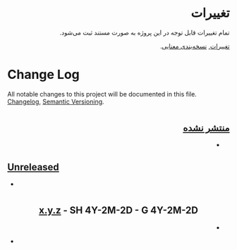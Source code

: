 <div dir="rtl">

# تغییرات

تمام تغییرات قابل توجه در این پروژه به صورت مستند ثبت می‌شود.

[تغییرات](https://keepachangelog.com/fa-IR/1.0.0/), [نسخه‌بندی معنایی](https://semver.org/lang/fa/).

</div>

# Change Log

All notable changes to this project will be documented in this file.
[Changelog](https://keepachangelog.com/en/1.0.0/), [Semantic Versioning](https://semver.org/spec/v2.0.0.html).

#

<div dir="rtl">

## [منتشر نشده][unreleased]

-

</div>

## [Unreleased]

-

#

<div align="center">

## [x.y.z] - SH 4Y-2M-2D - G 4Y-2M-2D

</div>

<div dir="rtl">

-

</div>

-

[unreleased]: https://github.com/md-akhi/repo/compare/vx.y.z...HEAD
[x.y.z]: https://github.com/md-akhi/repo/compare/vx.y.z...vx.y.z
[x.y.z]: https://github.com/md-akhi/repo/releases/tag/vx.y.z
[#]: #

<!--

<div align="center">

## [x.y.z] - SH 4Y-2M-2D - G 4Y-2M-2D

</div>

<div dir="rtl">

-

</div>

-

#

<div dir="rtl">

### [ایجاد / اضافه شد][#]

-

</div>

### [Added][#]

-

<div dir="rtl">

### [رفع / درست شد][#]

-

</div>

### [Fixed][#]

-

<div dir="rtl">

### [تغییر کرد][#]

-

</div>

### [Changed][#]

-

<div dir="rtl">

### [منسوخ شد][#]

-

</div>

### [Deprecated][#]

-

<div dir="rtl">

### [حذف شد][#]

-

</div>

### [Removed][#]

-

<div dir="rtl">

### [امنیتی][#]

-

</div>

### [Security][#]

-
